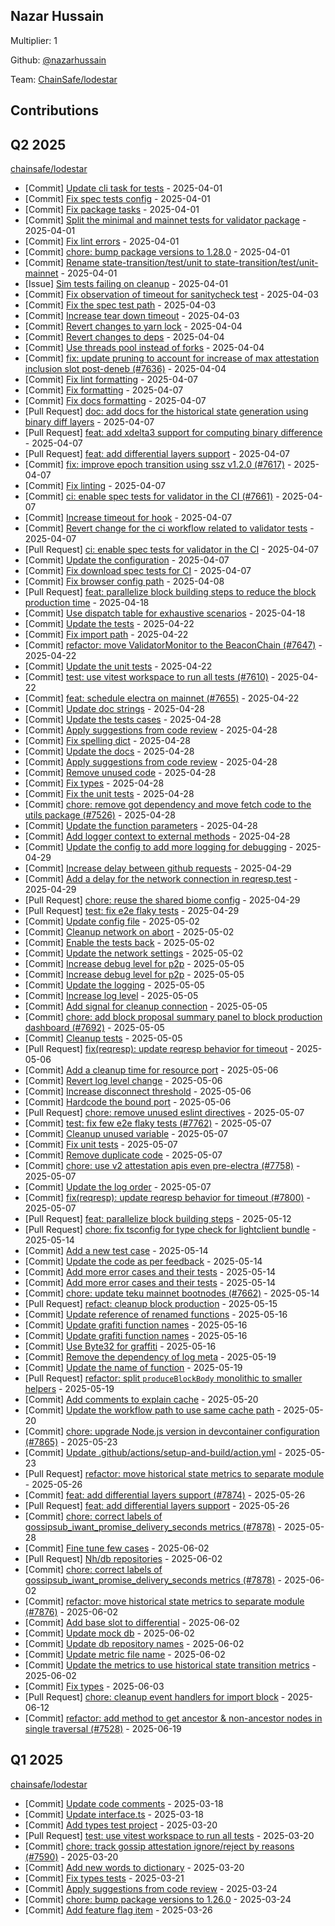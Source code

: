 
## Nazar Hussain
Multiplier: 1

Github: [@nazarhussain](https://github.com/nazarhussain)

Team: [ChainSafe/lodestar](https://github.com/ChainSafe/lodestar/pulls?q=author%3Anazarhussain)

## Contributions

## Q2 2025


[chainsafe/lodestar](https://github.com/chainsafe/lodestar)
* [Commit] [Update cli task for tests](https://github.com/ChainSafe/lodestar/commit/104098440770de9ff42e16e7ec1bd4687b81f034) - 2025-04-01
* [Commit] [Fix spec tests config](https://github.com/ChainSafe/lodestar/commit/47f92dfa51f2a996fa152e2b0a974f6872130bda) - 2025-04-01
* [Commit] [Fix package tasks](https://github.com/ChainSafe/lodestar/commit/898974131d59b34b7c20f329957997bc2517f89a) - 2025-04-01
* [Commit] [Split the minimal and mainnet tests for validator package](https://github.com/ChainSafe/lodestar/commit/7a5454a137d175d8b3f3e45e4387e31ad7d34243) - 2025-04-01
* [Commit] [Fix lint errors](https://github.com/ChainSafe/lodestar/commit/006e0132855688f494cf372be80fd8ebad2a2bc8) - 2025-04-01
* [Commit] [chore: bump package versions to 1.28.0](https://github.com/ChainSafe/lodestar/commit/461532eeed5d4d0d5e28fbe122f9e7f629d064ef) - 2025-04-01
* [Commit] [Rename state-transition/test/unit to state-transition/test/unit-mainnet](https://github.com/ChainSafe/lodestar/commit/e295e24db8ade288abd6a08e7e242c4454885e0e) - 2025-04-01
* [Issue] [Sim tests failing on cleanup](https://github.com/ChainSafe/lodestar/issues/7644) - 2025-04-01
* [Commit] [Fix observation of timeout for sanitycheck test](https://github.com/ChainSafe/lodestar/commit/5dd6074f1b061c4a9247d6dd2e6dcef40b243237) - 2025-04-03
* [Commit] [Fix the spec test path](https://github.com/ChainSafe/lodestar/commit/ec671b508f3a3ba2057f4d7ca82258eee6496da5) - 2025-04-03
* [Commit] [Increase tear down timeout](https://github.com/ChainSafe/lodestar/commit/8b17bcb9d2a8d20163e1ee7ac1fdd5b2bbdcf6ca) - 2025-04-03
* [Commit] [Revert changes to yarn lock](https://github.com/ChainSafe/lodestar/commit/727029d5bfb609f068491daf8cb70aede1851228) - 2025-04-04
* [Commit] [Revert changes to deps](https://github.com/ChainSafe/lodestar/commit/2aab002d69c022ec0f778f6f878c66015d2340ae) - 2025-04-04
* [Commit] [Use threads pool instead of forks](https://github.com/ChainSafe/lodestar/commit/b2b17512f6b7c000b4488b4f5788b1df47a9ed3d) - 2025-04-04
* [Commit] [fix: update pruning to account for increase of max attestation inclusion slot post-deneb (#7636)](https://github.com/ChainSafe/lodestar/commit/8b43dbeef8bd16a75d40d24953f1d76e3121e741) - 2025-04-04
* [Commit] [Fix lint formatting](https://github.com/ChainSafe/lodestar/commit/a3c0d3089d0f907a20d7ee60f067c14f1bc5ac06) - 2025-04-07
* [Commit] [Fix formatting](https://github.com/ChainSafe/lodestar/commit/e4bd483df19d657b37b511b14c7cbd36e5af7be3) - 2025-04-07
* [Commit] [Fix docs formatting](https://github.com/ChainSafe/lodestar/commit/f050d962be423192574ec30a7891a9d36c8536e4) - 2025-04-07
* [Pull Request] [doc: add docs for the historical state generation using binary diff layers](https://github.com/ChainSafe/lodestar/pull/7665) - 2025-04-07
* [Pull Request] [feat: add xdelta3 support for computing binary difference](https://github.com/ChainSafe/lodestar/pull/7664) - 2025-04-07
* [Pull Request] [feat: add differential layers support](https://github.com/ChainSafe/lodestar/pull/7663) - 2025-04-07
* [Commit] [fix: improve epoch transition using ssz v1.2.0 (#7617)](https://github.com/ChainSafe/lodestar/commit/0329edb2c30bb00a844d33b0645f9be71632efcd) - 2025-04-07
* [Commit] [Fix linting](https://github.com/ChainSafe/lodestar/commit/17d64aa1ea55e16ae3fb19f6b2d3ee93f258ea6b) - 2025-04-07
* [Commit] [ci: enable spec tests for validator in the CI (#7661)](https://github.com/ChainSafe/lodestar/commit/4ea73abe94630d290277bd50d95734eac83ed2b3) - 2025-04-07
* [Commit] [Increase timeout for hook](https://github.com/ChainSafe/lodestar/commit/78a8a68027acb35f1e3696e20961fcad7237bbd7) - 2025-04-07
* [Commit] [Revert change for the ci workflow related to validator tests](https://github.com/ChainSafe/lodestar/commit/7570b396d2aa80a32e8fc552d7a062333dcfb476) - 2025-04-07
* [Pull Request] [ci: enable spec tests for validator in the CI](https://github.com/ChainSafe/lodestar/pull/7661) - 2025-04-07
* [Commit] [Update the configuration](https://github.com/ChainSafe/lodestar/commit/5e7c8432933953b32dbebd74f4814038887c53fe) - 2025-04-07
* [Commit] [Fix download spec tests for CI](https://github.com/ChainSafe/lodestar/commit/acdf943016ea2dc5116a2d438ec69620b2e5308e) - 2025-04-07
* [Commit] [Fix browser config path](https://github.com/ChainSafe/lodestar/commit/b49e1dabfcff47667d70c232303c2840087cdd09) - 2025-04-08
* [Pull Request] [feat: parallelize block building steps to reduce the block production time](https://github.com/ChainSafe/lodestar/pull/7726) - 2025-04-18
* [Commit] [Use dispatch table for exhaustive scenarios](https://github.com/ChainSafe/lodestar/commit/ae261a43024f3a3dc961baa21792f5a42703966c) - 2025-04-18
* [Commit] [Update the tests](https://github.com/ChainSafe/lodestar/commit/54965fde697669f618bdec38c85d448949b81816) - 2025-04-22
* [Commit] [Fix import path](https://github.com/ChainSafe/lodestar/commit/a433542a59ddd890bed88b32286e50d03b479534) - 2025-04-22
* [Commit] [refactor: move ValidatorMonitor to the BeaconChain (#7647)](https://github.com/ChainSafe/lodestar/commit/cdfdfec6ca53e1715cfe84e12ba3bb7e9d9023df) - 2025-04-22
* [Commit] [Update the unit tests](https://github.com/ChainSafe/lodestar/commit/9cad0fc1f1e2da011b55b8005e6f29683df653f6) - 2025-04-22
* [Commit] [test: use vitest workspace to run all tests (#7610)](https://github.com/ChainSafe/lodestar/commit/c91cd9c141699a1bcfe3a81354d1d74a2aecd1c0) - 2025-04-22
* [Commit] [feat: schedule electra on mainnet (#7655)](https://github.com/ChainSafe/lodestar/commit/87d367d9f7a8d6e548743a7fb65f13a0ca0d367d) - 2025-04-22
* [Commit] [Update doc strings](https://github.com/ChainSafe/lodestar/commit/8fc90b17a1e433752cd664b622d6e37c7a3e6061) - 2025-04-28
* [Commit] [Update the tests cases](https://github.com/ChainSafe/lodestar/commit/5c118f301729bcfcf150e0d59472036189819dab) - 2025-04-28
* [Commit] [Apply suggestions from code review](https://github.com/ChainSafe/lodestar/commit/ef9dc75a293624bba5945fa8fd5f4de1e04fdde3) - 2025-04-28
* [Commit] [Fix spelling dict](https://github.com/ChainSafe/lodestar/commit/5bdd1352399fa5d1775bf45b28f9d5c9b9bb0fc5) - 2025-04-28
* [Commit] [Update the docs](https://github.com/ChainSafe/lodestar/commit/094453ea99f5a0ff24e45b9fcb7a0c1253c4d7ce) - 2025-04-28
* [Commit] [Apply suggestions from code review](https://github.com/ChainSafe/lodestar/commit/428a2da2a46bae6829d4d0234b497e427da1c15f) - 2025-04-28
* [Commit] [Remove unused code](https://github.com/ChainSafe/lodestar/commit/f681044a9939175f11896a519c3baaeb78ea323f) - 2025-04-28
* [Commit] [Fix types](https://github.com/ChainSafe/lodestar/commit/22deac75b7618ac9a5d1dfd5d1cd0da7cc503a77) - 2025-04-28
* [Commit] [Fix the unit tests](https://github.com/ChainSafe/lodestar/commit/617aff6cb8aa81dba7049964367919c63ddec469) - 2025-04-28
* [Commit] [chore: remove got dependency and move fetch code to the utils package (#7526)](https://github.com/ChainSafe/lodestar/commit/573123b9858b55d1747d9e0afc37ec533d85a2e5) - 2025-04-28
* [Commit] [Update the function parameters](https://github.com/ChainSafe/lodestar/commit/c4c027ce02d5fdec6ebe3dcbe886c9ac6a6089b2) - 2025-04-28
* [Commit] [Add logger context to external methods](https://github.com/ChainSafe/lodestar/commit/e1359c096c7b8010bc1532875173b860011f31ad) - 2025-04-28
* [Commit] [Update the config to add more logging for debugging](https://github.com/ChainSafe/lodestar/commit/26c1c81230b34d77016539708ea871e5f64b1824) - 2025-04-29
* [Commit] [Increase delay between github requests](https://github.com/ChainSafe/lodestar/commit/d27285d1f7d0ecc94922489be41c633b4df9064c) - 2025-04-29
* [Commit] [Add a delay for the network connection in reqresp.test](https://github.com/ChainSafe/lodestar/commit/1428d351631d6db86f00d69e5f0fb0547f803d1d) - 2025-04-29
* [Pull Request] [chore: reuse the shared biome config](https://github.com/ChainSafe/lodestar/pull/7763) - 2025-04-29
* [Pull Request] [test: fix e2e flaky tests](https://github.com/ChainSafe/lodestar/pull/7762) - 2025-04-29
* [Commit] [Update config file](https://github.com/ChainSafe/lodestar/commit/84370d009f132530939bb6ed495392e1ecec6c4b) - 2025-05-02
* [Commit] [Cleanup network on abort](https://github.com/ChainSafe/lodestar/commit/f2e1160f47cd08dd571157378ec065d7a2165c63) - 2025-05-02
* [Commit] [Enable the tests back](https://github.com/ChainSafe/lodestar/commit/e9e74dce61cca390b773baa7ab1b5de6ce21cec2) - 2025-05-02
* [Commit] [Update the network settings](https://github.com/ChainSafe/lodestar/commit/2aad3fdc2c2a020f98042dfb67040d2a9a85cf99) - 2025-05-02
* [Commit] [Increase debug level for p2p](https://github.com/ChainSafe/lodestar/commit/4ffb143f410053f03cc6e06cfaba407e828a5453) - 2025-05-05
* [Commit] [Increase debug level for p2p](https://github.com/ChainSafe/lodestar/commit/e106054865b296226a1e8207d2d1192f2760234e) - 2025-05-05
* [Commit] [Update the logging](https://github.com/ChainSafe/lodestar/commit/458c250de3156f4fdb9a9fda10ab609efe77de8d) - 2025-05-05
* [Commit] [Increase log level](https://github.com/ChainSafe/lodestar/commit/4ef0a2b97468254e34a9d2f44575738c702e0d9b) - 2025-05-05
* [Commit] [Add signal for cleanup connection](https://github.com/ChainSafe/lodestar/commit/a5f3f11c037032383f7dcb54c010c9d196cb673f) - 2025-05-05
* [Commit] [chore: add block proposal summary panel to block production dashboard (#7692)](https://github.com/ChainSafe/lodestar/commit/30d888c61292cbd19f49f062e77c6e2b4f62dde1) - 2025-05-05
* [Commit] [Cleanup tests](https://github.com/ChainSafe/lodestar/commit/63cd115a88d8d76216806e420a4302bc259a03f6) - 2025-05-05
* [Pull Request] [fix(reqresp): update reqresp behavior for timeout](https://github.com/ChainSafe/lodestar/pull/7800) - 2025-05-06
* [Commit] [Add a cleanup time for resource port](https://github.com/ChainSafe/lodestar/commit/2ef8ad2306c2c231783b156a240e084dceeafb60) - 2025-05-06
* [Commit] [Revert log level change](https://github.com/ChainSafe/lodestar/commit/c5b94c89472eab5f0e9498f49687b745a527c0d7) - 2025-05-06
* [Commit] [Increase disconnect threshold](https://github.com/ChainSafe/lodestar/commit/dd669907241ab890a5d67eea554ff0199d6a3623) - 2025-05-06
* [Commit] [Hardcode the bound port](https://github.com/ChainSafe/lodestar/commit/2c1ce871315522cfcdc6bed8f31ae77fe678eeef) - 2025-05-06
* [Pull Request] [chore: remove unused eslint directives](https://github.com/ChainSafe/lodestar/pull/7803) - 2025-05-07
* [Commit] [test: fix few e2e flaky tests (#7762)](https://github.com/ChainSafe/lodestar/commit/0eb947d0d0c7a6032a60661e6df241ebb5c98dba) - 2025-05-07
* [Commit] [Cleanup unused variable](https://github.com/ChainSafe/lodestar/commit/c74295937ce6317bb2ca53a501423a922c8aaa57) - 2025-05-07
* [Commit] [Fix unit tests](https://github.com/ChainSafe/lodestar/commit/12531a242c1bacb234e60e94beca5722c297241e) - 2025-05-07
* [Commit] [Remove duplicate code](https://github.com/ChainSafe/lodestar/commit/e5d7216f372e7784185397a41e9e75d4880af800) - 2025-05-07
* [Commit] [chore: use v2 attestation apis even pre-electra (#7758)](https://github.com/ChainSafe/lodestar/commit/9f1d8d65fd688b8bd620f226a3af006e409030fc) - 2025-05-07
* [Commit] [Update the log order](https://github.com/ChainSafe/lodestar/commit/158b99a39c6f739c416d833a6812dc2ab09cf264) - 2025-05-07
* [Commit] [fix(reqresp): update reqresp behavior for timeout (#7800)](https://github.com/ChainSafe/lodestar/commit/0f6a8b1a7711b4ad39b01192aa0ad94aea2b315f) - 2025-05-07
* [Pull Request] [feat: parallelize block building steps](https://github.com/ChainSafe/lodestar/pull/7815) - 2025-05-12
* [Pull Request] [chore: fix tsconfig for type check for lightclient bundle](https://github.com/ChainSafe/lodestar/pull/7830) - 2025-05-14
* [Commit] [Add a new test case](https://github.com/ChainSafe/lodestar/commit/55c5f8d539cdeab0372fe45568785f135886258c) - 2025-05-14
* [Commit] [Update the code as per feedback](https://github.com/ChainSafe/lodestar/commit/0965a7289c879c331c1cc5076e7cdfbb18fb2ba9) - 2025-05-14
* [Commit] [Add more error cases and their tests](https://github.com/ChainSafe/lodestar/commit/fd8ef40fbd0ca56c6e0c81ae78864766e636833c) - 2025-05-14
* [Commit] [Add more error cases and their tests](https://github.com/ChainSafe/lodestar/commit/186170d568ca10febe43db02e329acebd36c9a0e) - 2025-05-14
* [Commit] [chore: update teku mainnet bootnodes (#7662)](https://github.com/ChainSafe/lodestar/commit/08715d4f0dcef21707082a01ca852dae34e29d8b) - 2025-05-14
* [Pull Request] [refact: cleanup block production](https://github.com/ChainSafe/lodestar/pull/7834) - 2025-05-15
* [Commit] [Update reference of renamed functions](https://github.com/ChainSafe/lodestar/commit/7980991886070dd20621bbeb364b0aea5ed4c1c0) - 2025-05-16
* [Commit] [Update grafiti function names](https://github.com/ChainSafe/lodestar/commit/5803d96144d9784960eb6f928f8598897daa7a49) - 2025-05-16
* [Commit] [Update grafiti function names](https://github.com/ChainSafe/lodestar/commit/80c65e2861203e9669f37e8abb150f5a5f0eab6f) - 2025-05-16
* [Commit] [Use Byte32 for graffiti](https://github.com/ChainSafe/lodestar/commit/966d43a620f547f91d76e3b59a22cf25e5045303) - 2025-05-16
* [Commit] [Remove the dependency of log meta](https://github.com/ChainSafe/lodestar/commit/200d9d9a077315e5f644c21110e44f2734f66018) - 2025-05-19
* [Commit] [Update the name of function](https://github.com/ChainSafe/lodestar/commit/9490404ccf6159b11e27119e81b46e15aa9d244a) - 2025-05-19
* [Pull Request] [refactor: split `produceBlockBody` monolithic to smaller helpers](https://github.com/ChainSafe/lodestar/pull/7844) - 2025-05-19
* [Commit] [Add comments to explain cache](https://github.com/ChainSafe/lodestar/commit/a36f8c5cfa01a894f91a5ca9a21f57002895b5a6) - 2025-05-20
* [Commit] [Update the workflow path to use same cache path](https://github.com/ChainSafe/lodestar/commit/b0e955b092a0e1b185f995e9904a7665ea9076e3) - 2025-05-20
* [Commit] [chore: upgrade Node.js version in devcontainer configuration (#7865)](https://github.com/ChainSafe/lodestar/commit/99033e3bd9e7a9e73de99f2a6b3e299f59c76440) - 2025-05-23
* [Commit] [Update .github/actions/setup-and-build/action.yml](https://github.com/ChainSafe/lodestar/commit/6082d10ded285a81e1c98cff9e03dde1dc63d23e) - 2025-05-23
* [Pull Request] [refactor: move historical state metrics to separate module](https://github.com/ChainSafe/lodestar/pull/7876) - 2025-05-26
* [Commit] [feat: add differential layers support (#7874)](https://github.com/ChainSafe/lodestar/commit/06053e0ba6c2d51b9aa8bb3fbfdf2924a966a1ea) - 2025-05-26
* [Pull Request] [feat: add differential layers support](https://github.com/ChainSafe/lodestar/pull/7874) - 2025-05-26
* [Commit] [chore: correct labels of gossipsub_iwant_promise_delivery_seconds metrics (#7878)](https://github.com/ChainSafe/lodestar/commit/af282209374621bd7d28159ae0e45802a4a38814) - 2025-05-28
* [Commit] [Fine tune few cases](https://github.com/ChainSafe/lodestar/commit/e881dde5ff2105238a6cd2f17d9cd7c488a26470) - 2025-06-02
* [Pull Request] [Nh/db repositories](https://github.com/ChainSafe/lodestar/pull/7901) - 2025-06-02
* [Commit] [chore: correct labels of gossipsub_iwant_promise_delivery_seconds metrics (#7878)](https://github.com/ChainSafe/lodestar/commit/af282209374621bd7d28159ae0e45802a4a38814) - 2025-06-02
* [Commit] [refactor: move historical state metrics to separate module (#7876)](https://github.com/ChainSafe/lodestar/commit/5423314dffc08fdbb23d2588d8aea0a950411e8e) - 2025-06-02
* [Commit] [Add base slot to differential](https://github.com/ChainSafe/lodestar/commit/9a6195963907cd2ebd56c6302fd86da5c2f3a278) - 2025-06-02
* [Commit] [Update mock db](https://github.com/ChainSafe/lodestar/commit/eccf47f618e2d5a720b976d1bf7754bc6d50500c) - 2025-06-02
* [Commit] [Update db repository names](https://github.com/ChainSafe/lodestar/commit/05a7b9796ac36448d16702fd5981a5679baffdc1) - 2025-06-02
* [Commit] [Update metric file name](https://github.com/ChainSafe/lodestar/commit/46cdd177f6d770b991ebbdfdde21afb2f3817ceb) - 2025-06-02
* [Commit] [Update the metrics to use historical state transition metrics](https://github.com/ChainSafe/lodestar/commit/7ee4f920909fe92453848ec18c7ccd39b69daa0f) - 2025-06-02
* [Commit] [Fix types](https://github.com/ChainSafe/lodestar/commit/fd10545dc30b54b765b2401d573589fbb7dece20) - 2025-06-03
* [Pull Request] [chore: cleanup event handlers for import block](https://github.com/ChainSafe/lodestar/pull/7956) - 2025-06-12
* [Commit] [refactor: add method to get ancestor & non-ancestor nodes in single traversal (#7528)](https://github.com/ChainSafe/lodestar/commit/a64ca247a006136e8aae5015f57d39370b421c23) - 2025-06-19
## Q1 2025

[chainsafe/lodestar](https://github.com/chainsafe/lodestar)
* [Commit] [Update code comments](https://github.com/ChainSafe/lodestar/commit/a21ab27b8fe0692f84638c7f5cc802f27d895d58) - 2025-03-18
* [Commit] [Update interface.ts](https://github.com/ChainSafe/lodestar/commit/a86581ee3ae1d39fdc77612ea0e34e3a7248ef98) - 2025-03-18
* [Commit] [Add types test project](https://github.com/ChainSafe/lodestar/commit/f91031dbfeccae0873bcdf561e30390b9529d696) - 2025-03-20
* [Pull Request] [test: use vitest workspace to run all tests](https://github.com/ChainSafe/lodestar/pull/7610) - 2025-03-20
* [Commit] [chore: track gossip attestation ignore/reject by reasons (#7590)](https://github.com/ChainSafe/lodestar/commit/e3f5dc01d05be63fa80d36f267e785e0ca4f9d24) - 2025-03-20
* [Commit] [Add new words to dictionary](https://github.com/ChainSafe/lodestar/commit/f81d70336446ed5ea734eff722849046176d5b09) - 2025-03-20
* [Commit] [Fix types tests](https://github.com/ChainSafe/lodestar/commit/fab18ed12cad01e566edde61427bf0d0f0e93036) - 2025-03-21
* [Commit] [Apply suggestions from code review](https://github.com/ChainSafe/lodestar/commit/df2afef4eb657058b6f55a4a04b586f3e95e4a6e) - 2025-03-24
* [Commit] [chore: bump package versions to 1.26.0](https://github.com/ChainSafe/lodestar/commit/6fb5b9a81b7ec676845501476ee55fc45e8e2b96) - 2025-03-24
* [Commit] [Add feature flag item](https://github.com/ChainSafe/lodestar/commit/47cd91e0ed72755c58f640ca495ef7bdb579e2d3) - 2025-03-26
